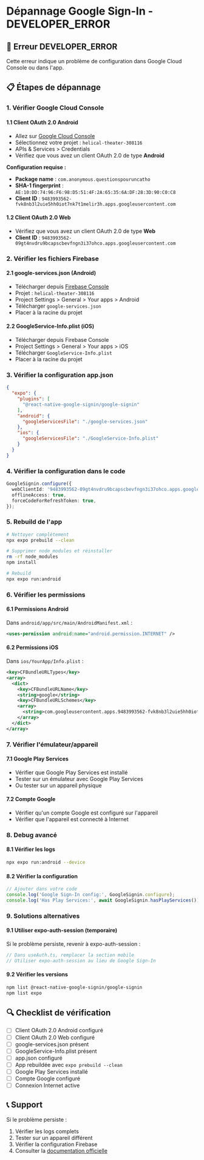 # Dépannage Google Sign-In - DEVELOPER_ERROR

## 🚨 Erreur DEVELOPER_ERROR

Cette erreur indique un problème de configuration dans Google Cloud Console ou dans l'app.

## 📋 Étapes de dépannage

### 1. Vérifier Google Cloud Console

#### 1.1 Client OAuth 2.0 Android
- Allez sur [Google Cloud Console](https://console.cloud.google.com/)
- Sélectionnez votre projet : `helical-theater-308116`
- APIs & Services > Credentials
- Vérifiez que vous avez un client OAuth 2.0 de type **Android**

**Configuration requise :**
- **Package name** : `com.anonymous.questionspouruncatho`
- **SHA-1 fingerprint** : `AE:10:DD:74:96:F6:98:D5:51:4F:2A:65:35:6A:DF:28:3D:90:C0:C8`
- **Client ID** : `9483993562-fvk8nb3l2uie5hh0iot7nk7t1melir3h.apps.googleusercontent.com`

#### 1.2 Client OAuth 2.0 Web
- Vérifiez que vous avez un client OAuth 2.0 de type **Web**
- **Client ID** : `9483993562-09gt4nvdru9bcapscbevfngn3i37ohco.apps.googleusercontent.com`

### 2. Vérifier les fichiers Firebase

#### 2.1 google-services.json (Android)
- Télécharger depuis [Firebase Console](https://console.firebase.google.com/)
- Projet : `helical-theater-308116`
- Project Settings > General > Your apps > Android
- Télécharger `google-services.json`
- Placer à la racine du projet

#### 2.2 GoogleService-Info.plist (iOS)
- Télécharger depuis Firebase Console
- Project Settings > General > Your apps > iOS
- Télécharger `GoogleService-Info.plist`
- Placer à la racine du projet

### 3. Vérifier la configuration app.json

```json
{
  "expo": {
    "plugins": [
      "@react-native-google-signin/google-signin"
    ],
    "android": {
      "googleServicesFile": "./google-services.json"
    },
    "ios": {
      "googleServicesFile": "./GoogleService-Info.plist"
    }
  }
}
```

### 4. Vérifier la configuration dans le code

```typescript
GoogleSignin.configure({
  webClientId: '9483993562-09gt4nvdru9bcapscbevfngn3i37ohco.apps.googleusercontent.com',
  offlineAccess: true,
  forceCodeForRefreshToken: true,
});
```

### 5. Rebuild de l'app

```bash
# Nettoyer complètement
npx expo prebuild --clean

# Supprimer node_modules et réinstaller
rm -rf node_modules
npm install

# Rebuild
npx expo run:android
```

### 6. Vérifier les permissions

#### 6.1 Permissions Android
Dans `android/app/src/main/AndroidManifest.xml` :
```xml
<uses-permission android:name="android.permission.INTERNET" />
```

#### 6.2 Permissions iOS
Dans `ios/YourApp/Info.plist` :
```xml
<key>CFBundleURLTypes</key>
<array>
  <dict>
    <key>CFBundleURLName</key>
    <string>google</string>
    <key>CFBundleURLSchemes</key>
    <array>
      <string>com.googleusercontent.apps.9483993562-fvk8nb3l2uie5hh0iot7nk7t1melir3h</string>
    </array>
  </dict>
</array>
```

### 7. Vérifier l'émulateur/appareil

#### 7.1 Google Play Services
- Vérifier que Google Play Services est installé
- Tester sur un émulateur avec Google Play Services
- Ou tester sur un appareil physique

#### 7.2 Compte Google
- Vérifier qu'un compte Google est configuré sur l'appareil
- Vérifier que l'appareil est connecté à Internet

### 8. Debug avancé

#### 8.1 Vérifier les logs
```bash
npx expo run:android --device
```

#### 8.2 Vérifier la configuration
```typescript
// Ajouter dans votre code
console.log('Google Sign-In config:', GoogleSignin.configure);
console.log('Has Play Services:', await GoogleSignin.hasPlayServices());
```

### 9. Solutions alternatives

#### 9.1 Utiliser expo-auth-session (temporaire)
Si le problème persiste, revenir à expo-auth-session :

```typescript
// Dans useAuth.ts, remplacer la section mobile
// Utiliser expo-auth-session au lieu de Google Sign-In
```

#### 9.2 Vérifier les versions
```bash
npm list @react-native-google-signin/google-signin
npm list expo
```

## 🔍 Checklist de vérification

- [ ] Client OAuth 2.0 Android configuré
- [ ] Client OAuth 2.0 Web configuré
- [ ] google-services.json présent
- [ ] GoogleService-Info.plist présent
- [ ] app.json configuré
- [ ] App rebuildée avec `expo prebuild --clean`
- [ ] Google Play Services installé
- [ ] Compte Google configuré
- [ ] Connexion Internet active

## 📞 Support

Si le problème persiste :
1. Vérifier les logs complets
2. Tester sur un appareil différent
3. Vérifier la configuration Firebase
4. Consulter la [documentation officielle](https://react-native-google-signin.github.io/docs/troubleshooting) 